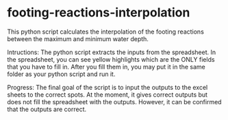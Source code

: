 # footing-reactions-interpolation

This python script calculates the interpolation of the footing reactions between the maximum and minimum water depth. 

Intructions: 
The python script extracts the inputs from the spreadsheet. In the spreadsheet, you can see yellow highlights which are the ONLY fields that you have to fill in. 
After you fill them in, you may put it in the same folder as your python script and run it. 

Progress:
The final goal of the script is to input the outputs to the excel sheets to the correct spots. At the moment, it gives correct outputs but does not fill the spreadsheet with the outputs. However, it can be confirmed that the outputs are correct. 
